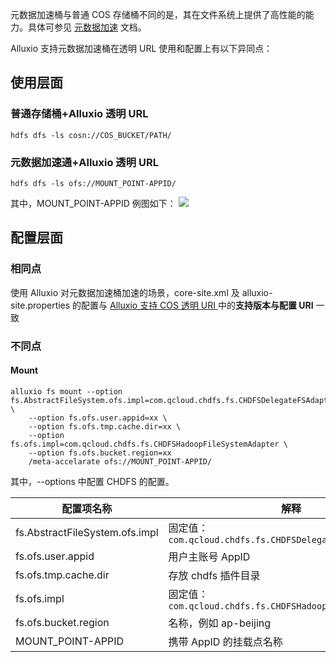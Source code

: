 元数据加速桶与普通 COS 存储桶不同的是，其在文件系统上提供了高性能的能力。具体可参见 [元数据加速](https://cloud.tencent.com/document/product/436/56971) 文档。

Alluxio 支持元数据加速桶在透明 URL 使用和配置上有以下异同点：
## 使用层面
### 普通存储桶+Alluxio 透明 URL
```
hdfs dfs -ls cosn://COS_BUCKET/PATH/
```
### 元数据加速通+Alluxio 透明 URL
```
hdfs dfs -ls ofs://MOUNT_POINT-APPID/
```
其中，MOUNT_POINT-APPID 例图如下：
![](https://qcloudimg.tencent-cloud.cn/raw/5732a7c6f13828e12a711dcf1ace6d25.png)

## 配置层面
### 相同点
使用 Alluxio 对元数据加速桶加速的场景，core-site.xml 及 alluxio-site.properties 的配置与 [Alluxio 支持 COS 透明 URI ](https://cloud.tencent.com/document/product/589/55234) 中的**支持版本与配置 URI** 一致

### 不同点
#### Mount
```
alluxio fs mount --option fs.AbstractFileSystem.ofs.impl=com.qcloud.chdfs.fs.CHDFSDelegateFSAdapter \
	--option fs.ofs.user.appid=xx \
	--option fs.ofs.tmp.cache.dir=xx \
	--option fs.ofs.impl=com.qcloud.chdfs.fs.CHDFSHadoopFileSystemAdapter \
	--option fs.ofs.bucket.region=xx 
	/meta-accelarate ofs://MOUNT_POINT-APPID/
```
其中，--options 中配置 CHDFS 的配置。

|配置项名称 |解释 |
|------|------|
|fs.AbstractFileSystem.ofs.impl |固定值：`com.qcloud.chdfs.fs.CHDFSDelegateFSAdapter`|
|fs.ofs.user.appid|用户主账号 AppID |
|fs.ofs.tmp.cache.dir |存放 chdfs 插件目录 |
|fs.ofs.impl |固定值：  `com.qcloud.chdfs.fs.CHDFSHadoopFileSystemAdapter` |
|fs.ofs.bucket.region |名称，例如 ap-beijing |
|MOUNT_POINT-APPID |携带 AppID 的挂载点名称 |



